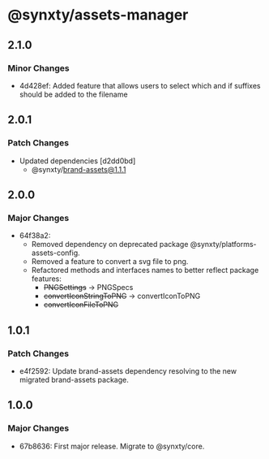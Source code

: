 # @synxty/assets-manager

## 2.1.0

### Minor Changes

- 4d428ef: Added feature that allows users to select which and if suffixes should be added to the filename

## 2.0.1

### Patch Changes

- Updated dependencies [d2dd0bd]
  - @synxty/brand-assets@1.1.1

## 2.0.0

### Major Changes

- 64f38a2:
  - Removed dependency on deprecated package @synxty/platforms-assets-config.
  - Removed a feature to convert a svg file to png.
  - Refactored methods and interfaces names to better reflect package features:
    - <del>PNGSettings</del> &rarr; PNGSpecs
    - <del>convertIconStringToPNG</del> &rarr; convertIconToPNG
    - <del>convertIconFileToPNG</del>

## 1.0.1

### Patch Changes

- e4f2592: Update brand-assets dependency resolving to the new migrated brand-assets package.

## 1.0.0

### Major Changes

- 67b8636: First major release. Migrate to @synxty/core.

